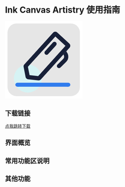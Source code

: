 # Ink Canvas Artistry 使用指南
![Logo](images/ica.png "Ink Canvas Artistry Logo")

## 下载链接
[点我跳转下载](https://github.com/InkCanvas/Ink-Canvas-Artistry)

## 界面概览



## 常用功能区说明


## 其他功能
